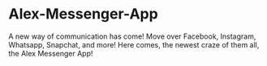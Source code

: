 # Alex-Messenger-App
A new way of communication has come! Move over Facebook, Instagram, Whatsapp, Snapchat, and more! Here comes, the newest craze of them all, the Alex Messenger App!
